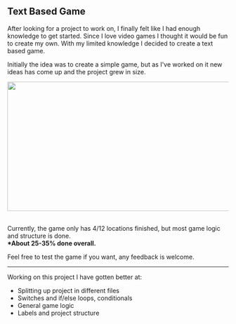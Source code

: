﻿## Text Based Game

After looking for a project to work on, I finally felt like I had enough knowledge to get started.
Since I love video games I thought it would be fun to create my own. With my limited knowledge
I decided to create a text based game.

Initially the idea was to create a simple game, but as I've worked on it new ideas has come up and
the project grew in size.

<picture>
<img src="https://www.askpython.com/wp-content/uploads/2021/06/text-based-story-game-2048x1152.png.webp" width="525" height="295"/> 
</picture> &nbsp;

Currently, the game only has 4/12 locations finished, but most game logic and structure is done.
<br> **\*About 25-35% done overall.**

Feel free to test the game if you want, any feedback is welcome.

---

Working on this project I have gotten better at:

- Splitting up project in different files
- Switches and if/else loops, conditionals
- General game logic
- Labels and project structure